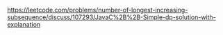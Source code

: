 https://leetcode.com/problems/number-of-longest-increasing-subsequence/discuss/107293/JavaC%2B%2B-Simple-dp-solution-with-explanation